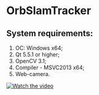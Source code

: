 # OrbSlamTracker

System requirements:
----------------------------------------------
1. ОС: Windows x64;
2. Qt 5.5.1 or higher;
3. OpenCV 3.1;
4. Compiler - MSVC2013 x64;
5. Web-camera.

[![Watch the video](https://img.youtube.com/vi/T-D1KVIuvjA/0.jpg)](https://www.youtube.com/watch?v=oA76ZAMNR90&index=2&list=PLUoW9oYf6yA93GkCt7Tj1ASpUSoN_n8DI&t=0s)
